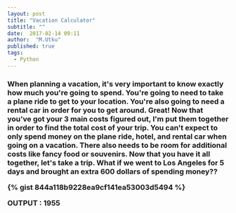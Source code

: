 ```yaml
---
layout: post
title: "Vacation Calculator"
subtitle: ""
date:  2017-02-14 09:11
author:  "M.Utku"
published: true
tags: 
  - Python
---
```


<h3>
When planning a vacation, it's very important to know exactly how much you're going to spend.
You're going to need to take a plane ride to get to your location.
You're also going to need a rental car in order for you to get around.
Great! Now that you've got your 3 main costs figured out, I'm put them together in order to find the total cost of your trip.
You can't expect to only spend money on the plane ride, hotel, and rental car when going on a vacation. There also needs to be room for additional costs like fancy food or souvenirs.
Now that you have it all together, let's take a trip.
<!--end-of-excerpt-->
What if we went to Los Angeles for 5 days and brought an extra 600 dollars of spending money??

{% gist 844a118b9228ea9cf141ea53003d5494 %}

OUTPUT : 1955
</h3>
